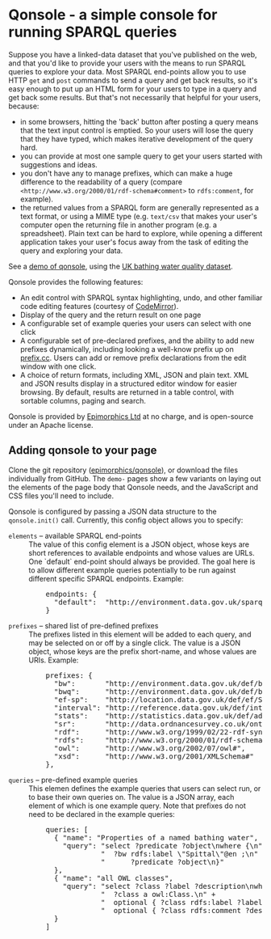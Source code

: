 # Qonsole - a simple console for running SPARQL queries

Suppose you have a linked-data dataset that you've published on the web, and that
you'd like to provide your users with the means to run SPARQL queries to explore 
your data. Most SPARQL end-points allow you to use HTTP `get` and `post` commands
to send a query and get back results, so it's easy enough to put up an HTML form for 
your users to type in a query and get back some results. But that's not necessarily
that helpful for your users, because:

  * in some browsers, hitting the 'back' button after posting a query means that the
  text input control is emptied. So your users will lose the query that they have typed, 
  which makes iterative development of the query hard.
  * you can provide at most one sample query to get your users started with suggestions
  and ideas.
  * you don't have any to manage prefixes, which can make a huge difference to the
  readability of a query (compare `<http://www.w3.org/2000/01/rdf-schema#comment>` to
  `rdfs:comment`, for example).
  * the returned values from a SPARQL form are generally represented as a text format, or
  using a MIME type (e.g. `text/csv` that makes your user's computer open the returning file
  in another program (e.g. a spreadsheet). Plain text can be hard to explore, while opening a
  different application takes your user's focus away from the task of editing the query and
  exploring your data.

See a [demo of qonsole](demo-vertical.html), using the [UK bathing water quality dataset](http://environment.data.gov.uk/bwq/).

Qonsole provides the following features:

  * An edit control with SPARQL syntax highlighting, undo, and other familiar code editing 
  features (courtesy of [CodeMirror](http://codemirror.net/)).
  * Display of the query and the return result on one page
  * A configurable set of example queries your users can select with one click
  * A configurable set of pre-declared prefixes, and the ability to add new prefixes dynamically,
  including looking a well-know prefix up on [prefix.cc](http://prefix.cc). Users can add or
  remove prefix declarations from the edit window with one click.
  * A choice of return formats, including XML, JSON and plain text. XML and JSON results
  display in a structured editor window for easier browsing. By default, results are returned
  in a table control, with sortable columns, paging and search.

Qonsole is provided by [Epimorphics Ltd](http://www.epimorphics.com) at no charge, 
and is open-source under an Apache license.

## Adding qonsole to your page

Clone the git repository ([epimorphics/qonsole](http://github.com/epimorphics/qonsole)), or
download the files individually from GitHub. The `demo-` pages show a few variants on laying
out the elements of the page body that Qonsole needs, and the JavaScript and CSS files you'll
need to include.

Qonsole is configured by passing a JSON data structure to the `qonsole.init()` call. Currently,
this config object allows you to specify:

<dl>
  <dt><code>elements</code> &ndash; available SPARQL end-points</dt>
  <dd>The value of this config element is a JSON object, whose keys are short
  references to available endpoints and whose values are URLs. One `default` end-point
  should always be provided. The goal here is to allow different example queries potentially
  to be run against different specific SPARQL endpoints. Example:
<pre>
    endpoints: {
      "default":  "http://environment.data.gov.uk/sparql/bwq/query",
    }
</pre>
  </dd>
  <dt><code>prefixes</code> &ndash; shared list of pre-defined prefixes</dt>
  <dd>The prefixes listed in this element will be added to each query, and may be
  selected on or off by a single click. The value is a JSON object, whose keys are the
  prefix short-name, and whose values are URIs. Example:

<pre>
    prefixes: {
      "bw":       "http://environment.data.gov.uk/def/bathing-water/",
      "bwq":      "http://environment.data.gov.uk/def/bathing-water-quality/",
      "ef-sp":    "http://location.data.gov.uk/def/ef/SamplingPoint/",
      "interval": "http://reference.data.gov.uk/def/intervals/",
      "stats":    "http://statistics.data.gov.uk/def/administrative-geography/",
      "sr":       "http://data.ordnancesurvey.co.uk/ontology/spatialrelations/",
      "rdf":      "http://www.w3.org/1999/02/22-rdf-syntax-ns#",
      "rdfs":     "http://www.w3.org/2000/01/rdf-schema#",
      "owl":      "http://www.w3.org/2002/07/owl#",
      "xsd":      "http://www.w3.org/2001/XMLSchema#"
    },
</pre>
  </dd>
  <dt><code>queries</code> &ndash; pre-defined example queries</dt>
  <dd>
  This elemen defines the example queries that users can select run, or
  to base their own queries on. The value is a JSON array, each element of
  which is one example query. Note that prefixes do not need to be
  declared in the example queries:
<pre>
    queries: [
      { "name": "Properties of a named bathing water",
        "query": "select ?predicate ?object\nwhere {\n" +
                 "  ?bw rdfs:label \"Spittal\"@en ;\n" +
                 "      ?predicate ?object\n}"
      },
      { "name": "all OWL classes",
        "query": "select ?class ?label ?description\nwhere {\n" +
                 "  ?class a owl:Class.\n" +
                 "  optional { ?class rdfs:label ?label}\n" +
                 "  optional { ?class rdfs:comment ?description}\n}"
      }
    ]
</pre>
  </dd>
</dl>


